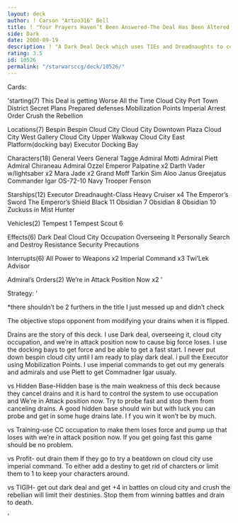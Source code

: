 ```yaml
---
layout: deck
author: ! Carson "Artoo316" Bell
title: ! "Your Prayers Haven’t Been Answered-The Deal Has Been Altered Much FurtherFurther"
side: Dark
date: 2000-09-19
description: ! "A Dark Deal Deck which uses TIEs and Dreadnaughts to control Bespin and Cloud City while use some generals and commanders with We’re in Attack Position Now."
rating: 3.5
id: 10526
permalink: "/starwarsccg/deck/10526/"
---
```

Cards: 

'starting(7)
This Deal is getting Worse All the Time
Cloud City Port Town District
Secret Plans
Prepared defenses
Mobilization Points
Imperial Arrest Order
Crush the Rebellion

Locations(7)
Bespin
Bespin Cloud City
Cloud City Downtown Plaza
Cloud City West Gallery
Cloud City Upper Walkway
Cloud City East Platform(docking bay)
Executor Docking Bay

Characters(18)
General Veers
General Tagge
Admiral Motti
Admiral Piett
Admiral Chiraneau
Admiral Ozzel
Emperor Palpatine x2
Darth Vader w/lightsaber x2
Mara Jade x2
Grand Moff Tarkin
Sim Aloo
Janus Greejatus
Commander Igar
OS-72-10
Navy Trooper Fenson

Starships(12)
Executor
Dreadnaught-Class Heavy Cruiser x4
The Emperor’s Sword
The Emperor’s Shield
Black 11
Obsidian 7
Obsidian 8
Obsidian 10
Zuckuss in Mist Hunter

Vehicles(2)
Tempest 1
Tempest Scout 6

Effects(6)
Dark Deal
Cloud City Occupation
Overseeing It Personally
Search and Destroy
Resistance
Security Precautions

Interrupts(6)
All Power to Weapons x2
Imperial Command x3
Twi’Lek Advisor

Admiral’s Orders(2)
We’re in Attack Position Now x2
'

Strategy: '

*there shouldn’t be 2 furthers in the title I just messed up and didn’t check

The objective stops opponent from modifying your drains when it is flipped.

Drains are the story of this deck.  I use Dark deal, overseeing it, cloud city occupation, and we’re in attack position now to cause big force loses.  I use the docking bays to get force and be able to get a fast start.  I never put down bespin cloud city until I am ready to play dark deal.  i pull the Executor using Mobilization Points.  I use imperial commands to get out my generals and admirals and use Piett to get Commadner Igar usualy.

vs Hidden Base-Hidden base is the main weakness of this deck because they cancel drains and it is hard to control the system to use occupation and We’re in Attack position now.	Try to probe fast and stop them from canceling drains.	A good hidden base should win but with luck you can probe and get in some huge drains late.  I f you win it won’t be by much.

vs Training-use CC occupation to make them loses force and pump up that loses with we’re in attack position now.	If you get going fast this game should be no problem.

vs Profit- out drain them  If they go to try a beatdown on cloud city use imperial command. To either add a destiny to get rid of charcters or limit them to 1 to keep your characters around.

vs TIGIH- get out dark deal and get +4 in battles on cloud city and crush the rebellian will limit their destinies.  Stop them from winning battles and drain to death.

'
